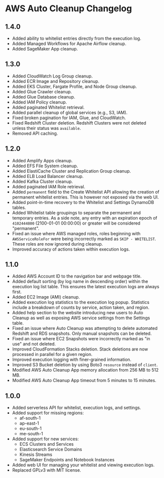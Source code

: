 # AWS Auto Cleanup Changelog

## 1.4.0

- Added ability to whitelist entries directly from the execution log.
- Added Managed Workflows for Apache Airflow cleanup.
- Added SageMaker App cleanup.

## 1.3.0

- Added CloudWatch Log Group cleanup.
- Added ECR Image and Repository cleanup.
- Added EKS Cluster, Fargate Profile, and Node Group cleanup.
- Added Glue Crawler cleanup.
- Added Glue Database cleanup.
- Added IAM Policy cleanup.
- Added paginated Whitelist retrieval.
- Added parallel cleanup of global services (e.g., S3, IAM).
- Fixed broken pagination for IAM, Glue, and CloudWatch.
- Fixed Redshift Cluster deletion. Redshift Clusters were not deleted unless their status was `available`.
- Removed API caching.

## 1.2.0

- Added Amplify Apps cleanup.
- Added EFS File System cleanup.
- Added ElastiCache Cluster and Replication Group cleanup.
- Added ELB Load Balancer cleanup.
- Added Kafka Cluster cleanup.
- Added paginated IAM Role retrieval.
- Added `permanent` field to the Create Whitelist API allowing the creation of permanent whitelist entries. This is however not exposed via the web UI.
- Added point-in-time recovery to the Whitelist and Settings DynamoDB tables.
- Added Whitelist table groupings to separate the permanent and temporary entries. As a side note, any entry with an expiration epoch of `4102444800` (2100-01-01 00:00:00) or greater will be considered "permanent".
- Fixed an issue where AWS managed roles, roles beginning with `AWSServiceRoleFor` were being incorrectly marked as `SKIP - WHITELIST`. These roles are now ignored during cleanup.
- Improved accuracy of actions taken within execution logs.

## 1.1.0

- Added AWS Account ID to the navigation bar and webpage title.
- Added default sorting (by log name in descending order) within the execution log list table. This ensures the latest execution logs are always first.
- Added EC2 Image (AMI) cleanup.
- Added execution log statistics to the execution log popup. Statistics include a breakdown of counts by service, action taken, and region.
- Added help section to the website introducing new users to Auto Cleanup as well as exposing AWS service settings from the Settings table.
- Fixed an issue where Auto Cleanup was attempting to delete automated Redshift and RDS snapshots. Only manual snapshots can be deleted.
- Fixed an issue where EC2 Snapshots were incorrectly marked as "in use" and not deleted.
- Improved CloudFormation Stacks deletion. Stack deletions are now processed in parallel for a given region.
- Improved execution logging with finer-grained information.
- Improved S3 Bucket deletion by using Boto3 `resource` instead of `client`.
- Modified AWS Auto Cleanup App memory allocation from 256 MB to 512 MB.
- Modified AWS Auto Cleanup App timeout from 5 minutes to 15 minutes.

## 1.0.0

- Added serverless API for whitelist, execution logs, and settings.
- Added support for missing regions:
  - af-south-1
  - ap-east-1
  - eu-south-1
  - me-south-1
- Added support for new services:
  - ECS Clusters and Services
  - Elasticsearch Service Domains
  - Kinesis Streams
  - SageMaker Endpoints and Notebook Instances
- Added web UI for managing your whitelist and viewing execution logs.
- Replaced GPLv3 with MIT license.

